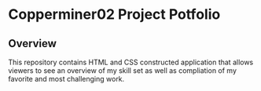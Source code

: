 # Copperminer02 Project Potfolio

## Overview

This repository contains HTML and CSS constructed application that allows viewers to see an overview of my skill set as well as compliation of my favorite and most challenging work.

